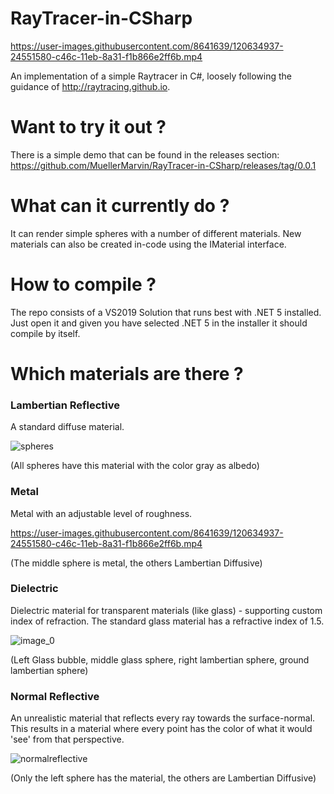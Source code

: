 # RayTracer-in-CSharp

https://user-images.githubusercontent.com/8641639/120634937-24551580-c46c-11eb-8a31-f1b866e2ff6b.mp4

An implementation of a simple Raytracer in C#, loosely following the guidance of http://raytracing.github.io.

# Want to try it out ?

There is a simple demo that can be found in the releases section:
https://github.com/MuellerMarvin/RayTracer-in-CSharp/releases/tag/0.0.1

# What can it currently do ?

It can render simple spheres with a number of different materials.
New materials can also be created in-code using the IMaterial interface.

# How to compile ?

The repo consists of a VS2019 Solution that runs best with .NET 5 installed.
Just open it and given you have selected .NET 5 in the installer it should compile by itself.

# Which materials are there ?

### Lambertian Reflective ###
A standard diffuse material.


![spheres](https://user-images.githubusercontent.com/8641639/119091756-d53fc700-ba0d-11eb-9301-0f7935d6b4f4.gif)

(All spheres have this material with the color gray as albedo)

### Metal ###
Metal with an adjustable level of roughness.

https://user-images.githubusercontent.com/8641639/120634937-24551580-c46c-11eb-8a31-f1b866e2ff6b.mp4

(The middle sphere is metal, the others Lambertian Diffusive)

### Dielectric ###
Dielectric material for transparent materials (like glass) - supporting custom index of refraction.
The standard glass material has a refractive index of 1.5.

![image_0](https://user-images.githubusercontent.com/8641639/120635544-e1477200-c46c-11eb-8328-93ae491227cb.png)

(Left Glass bubble, middle glass sphere, right lambertian sphere, ground lambertian sphere)

### Normal Reflective ###
An unrealistic material that reflects every ray towards the surface-normal.
This results in a material where every point has the color of what it would 'see' from that perspective.

![normalreflective](https://user-images.githubusercontent.com/8641639/120059884-8a98fd00-c054-11eb-8702-4cc7d776ad3f.gif)

(Only the left sphere has the material, the others are Lambertian Diffusive)



